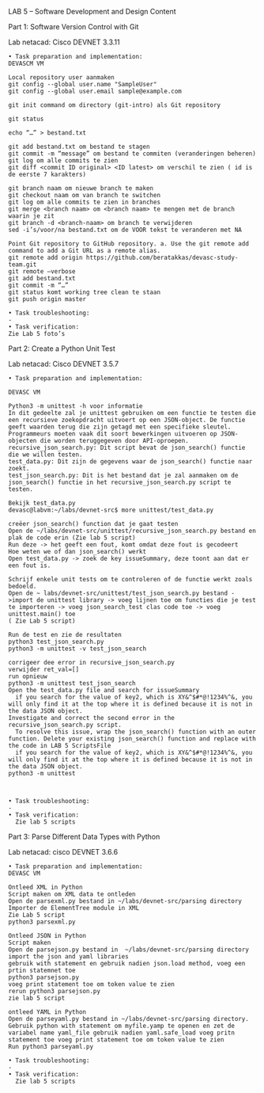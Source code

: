 LAB 5 – Software Development and Design Content

  Part 1: Software Version Control with Git

  Lab netacad: Cisco DEVNET 3.3.11

    • Task preparation and implementation:
    DEVASCM VM

    Local repository user aanmaken
    git config --global user.name "SampleUser"
    git config --global user.email sample@example.com

    git init command om directory (git-intro) als Git repository 

    git status

    echo “…” > bestand.txt

    git add bestand.txt om bestand te stagen
    git commit -m “message” om bestand te commiten (veranderingen beheren)
    git log om alle commits te zien
    git diff <commit ID original> <ID latest> om verschil te zien ( id is de eerste 7 karakters)

    git branch naam om nieuwe branch te maken
    git checkout naam om van branch te switchen
    git log om alle commits te zien in branches
    git merge <branch naam> om <branch naam> te mengen met de branch waarin je zit
    git branch -d <branch-naam> om branch te verwijderen
    sed -i’s/voor/na bestand.txt om de VOOR tekst te veranderen met NA

    Point Git repository to GitHub repository. a. Use the git remote add command to add a Git URL as a remote alias.
    git remote add origin https://github.com/beratakkas/devasc-study-team.git 
    git remote –verbose
    git add bestand.txt
    git commit -m “…”
    git status komt working tree clean te staan
    git push origin master

    • Task troubleshooting:
    -
    • Task verification:
    Zie Lab 5 foto’s

  Part 2: Create a Python Unit Test

  Lab netacad: Cisco DEVNET 3.5.7

    • Task preparation and implementation:

    DEVASC VM

    Python3 -m unittest -h voor informatie 
    In dit gedeelte zal je unittest gebruiken om een functie te testen die een recursieve zoekopdracht uitvoert op een JSON-object. De functie geeft waarden terug die zijn getagd met een specifieke sleutel. Programmeurs moeten vaak dit soort bewerkingen uitvoeren op JSON-objecten die worden teruggegeven door API-oproepen.
    recursive_json_search.py: Dit script bevat de json_search() functie die we willen testen.
    test_data.py: Dit zijn de gegevens waar de json_search() functie naar zoekt.
    test_json_search.py: Dit is het bestand dat je zal aanmaken om de json_search() functie in het recursive_json_search.py script te testen.

    Bekijk test_data.py
    devasc@labvm:~/labs/devnet-src$ more unittest/test_data.py

    creëer json_search() function dat je gaat testen
    Open de ~/labs/devnet-src/unittest/recursive_json_search.py bestand en plak de code erin (Zie lab 5 script)
    Run deze -> het geeft een fout, komt omdat deze fout is gecodeert
    Hoe weten we of dan json_search() werkt
    Open test_data.py -> zoek de key issueSummary, deze toont aan dat er een fout is.

    Schrijf enkele unit tests om te controleren of de functie werkt zoals bedoeld.
    Open de ~ labs/devnet-src/unittest/test_json_search.py bestand ->import de unittest library -> voeg lijnen toe om functies die je test te importeren -> voeg json_search_test clas code toe -> voeg unittest.main() toe 
    ( Zie Lab 5 script)

    Run de test en zie de resultaten
    python3 test_json_search.py
    python3 -m unittest -v test_json_search

    corrigeer dee error in recursive_json_search.py
    verwijder ret_val=[]
    run opnieuw
    python3 -m unittest test_json_search
    Open the test_data.py file and search for issueSummary
      if you search for the value of key2, which is XY&^$#*@!1234%^&, you will only find it at the top where it is defined because it is not in the data JSON object.
    Investigate and correct the second error in the recursive_json_search.py script.  
      To resolve this issue, wrap the json_search() function with an outer function. Delete your existing json_search() function and replace with the code in LAB 5 ScriptsFile
      if you search for the value of key2, which is XY&^$#*@!1234%^&, you will only find it at the top where it is defined because it is not in the data JSON object.
    python3 -m unittest



    • Task troubleshooting:
    -
    • Task verification:
      Zie lab 5 scripts

  Part 3: Parse Different Data Types with Python

  Lab netacad: cisco DEVNET 3.6.6

    • Task preparation and implementation:
    DEVASC VM

    Ontleed XML in Python
    Script maken om XML data te ontleden
    Open de parsexml.py bestand in ~/labs/devnet-src/parsing directory
    Importer de ElementTree module in XML
    Zie Lab 5 script
    python3 parsexml.py

    Ontleed JSON in Python
    Script maken 
    Open de parsejson.py bestand in  ~/labs/devnet-src/parsing directory
    import the json and yaml libraries
    gebruik with statement en gebruik nadien json.load method, voeg een prtin statemnet toe
    python3 parsejson.py
    voeg print statement toe om token value te zien
    rerun python3 parsejson.py
    zie lab 5 script

    ontleed YAML in Python
    Open de parseyaml.py bestand in ~/labs/devnet-src/parsing directory.
    Gebruik python with statement om myfile.yamp te openen en zet de variabel name yaml_file gebruik nadien yaml.safe_load voeg pritn statement toe voeg print statement toe om token value te zien
    Run python3 parseyaml.py

    • Task troubleshooting:
    -
    • Task verification:
      Zie lab 5 scripts
